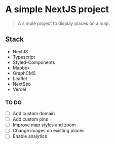 # A simple NextJS project

> A simple project to display places on a map.

## Stack
- NextJS
- Typescript
- Styled-Components
- Mapbox
- GraphCMS
- Leaflet
- NextSeo
- Vercel

### TO DO
- [ ] Add custom domain
- [ ] Add custom pins
- [ ] Improve map styles and zoom
- [ ] Change images on existing places
- [ ] Enable analytics